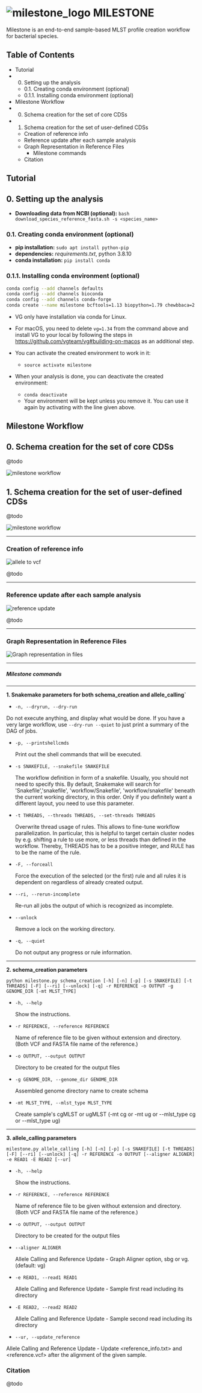 <div align="left"> <h1> <img src="images/milestone.png" alt="milestone_logo"> MILESTONE </h1> </div>

Milestone is an end-to-end sample-based MLST profile creation workflow for bacterial species.

## Table of Contents

<!-- MarkdownTOC -->

- Tutorial
- 0. Setting up the analysis
  - 0.1. Creating conda environment \(optional\)
  - 0.1.1. Installing conda environment \(optional\)
- Milestone Workflow
- 0. Schema creation for the set of core CDSs
- 1. Schema creation for the set of user-defined CDSs
  - Creation of reference info
  - Reference update after each sample analysis
  - Graph Representation in Reference Files
    - Milestone commands
  - Citation

<!-- /MarkdownTOC -->


## Tutorial

## 0. Setting up the analysis

- **Downloading data from NCBI (optional):** `bash download_species_reference_fasta.sh -s <species_name>`

### 0.1. Creating conda environment (optional)

- **pip installation:** `sudo apt install python-pip`
- **dependencies:** _requirements.txt_, python 3.8.10
- **conda installation:** `pip install conda`

### 0.1.1. Installing conda environment (optional)

```bash
conda config --add channels defaults
conda config --add channels bioconda
conda config --add channels conda-forge
conda create --name milestone bcftools=1.13 biopython=1.79 chewbbaca=2.7.0 htslib=1.13 fastp=0.12.4 freebayes=1.3.2 minimap2=2.17 pysam=0.16.0.1 samtools=1.13 snakemake=5.32.2 vg=1.34
```

- VG only have installation via conda for Linux.
- For macOS, you need to delete `vg=1.34` from the command above and install VG to your local by following the steps in https://github.com/vgteam/vg#building-on-macos as an additional step.

- You can activate the created environment to work in it:
  - `source activate milestone`

- When your analysis is done, you can deactivate the created environment:
  - `conda deactivate`
  - Your environment will be kept unless you remove it. You can use it again by activating with the line given above.

## Milestone Workflow
## 0. Schema creation for the set of core CDSs

@todo

![milestone workflow](images/milestone_cg_workflow.png)



## 1. Schema creation for the set of user-defined CDSs

@todo

![milestone workflow](images/milestone_ug_workflow.png)



---

### Creation of reference info

![allele to vcf](images/allele_to_vcf_github.png)

@todo

---

### Reference update after each sample analysis

![reference update](images/update_reference.png)

@todo

---

### Graph Representation in Reference Files

![Graph representation in files](images/graph_vcf.png)

---

##### Milestone commands

---

**1. Snakemake parameters for both schema_creation and allele_calling`**

-  `-n, --dryrun, --dry-run`

  Do not execute anything, and display what would be done. If you have a very large workflow, use `--dry-run --quiet` to just print a summary of the DAG of jobs.

- `-p, --printshellcmds`

  Print out the shell commands that will be executed.

- `-s SNAKEFILE, --snakefile SNAKEFILE` 

  The workflow definition in form of a snakefile. Usually, you should not need to specify this. By default, Snakemake will search for 'Snakefile','snakefile', 'workflow/Snakefile', 'workflow/snakefile' beneath the current working directory, in this order. Only if you definitely want a different layout, you need to use this parameter.

- `-t THREADS, --threads THREADS, --set-threads THREADS`

  Overwrite thread usage of rules. This allows to fine-tune workflow parallelization. In particular, this is helpful to target certain cluster nodes by e.g. shifting a rule to use more, or less threads than defined in the workflow. Thereby, THREADS has to be a positive integer, and RULE has to be the name of the rule.

- `-F, --forceall`

  Force the execution of the selected (or the first) rule and all rules it is dependent on regardless of already created output.

- `--ri, --rerun-incomplete`

  Re-run all jobs the output of which is recognized as incomplete.

- `--unlock`

  Remove a lock on the working directory.

- `-q, --quiet`

  Do not output any progress or rule information.
  
  

---

**2. schema_creation parameters**

`python milestone.py schema_creation [-h] [-n] [-p] [-s SNAKEFILE] [-t THREADS] [-F] [--ri] [--unlock] [-q] -r REFERENCE -o OUTPUT -g GENOME_DIR [-mt MLST_TYPE]`

- `-h, --help`

  Show the instructions.

- `-r REFERENCE, --reference REFERENCE`

  Name of reference file to be given without extension and directory. (Both VCF and FASTA file name of the reference.)

- `-o OUTPUT, --output OUTPUT`

  Directory to be created for the output files

- `-g GENOME_DIR, --genome_dir GENOME_DIR`

  Assembled genome directory name to create schema

- `-mt MLST_TYPE, --mlst_type MLST_TYPE`

  Create sample's cgMLST or ugMLST (-mt cg or -mt ug or --mlst_type cg or --mlst_type ug)
  
  

---

**3. allele_calling parameters**

`milestone.py allele_calling [-h] [-n] [-p] [-s SNAKEFILE] [-t THREADS] [-F] [--ri] [--unlock] [-q] -r REFERENCE -o OUTPUT [--aligner ALIGNER] -e READ1 -E READ2 [--ur]`

- `-h, --help`

  Show the instructions.

- `-r REFERENCE, --reference REFERENCE`

  Name of reference file to be given without extension and directory. (Both VCF and FASTA file name of the reference.)

- `-o OUTPUT, --output OUTPUT`

  Directory to be created for the output files

- `--aligner ALIGNER`

  Allele Calling and Reference Update - Graph Aligner option, sbg or vg. (default: vg)

- `-e READ1, --read1 READ1`

  Allele Calling and Reference Update - Sample first read including its directory

- `-E READ2, --read2 READ2`

  Allele Calling and Reference Update - Sample second read including its directory

-  `--ur, --update_reference`

  Allele Calling and Reference Update - Update <reference_info.txt> and <reference.vcf> after the alignment of the given sample.

### Citation

@todo
